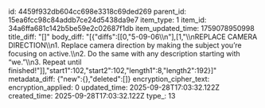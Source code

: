 id: 4459f932db604cc698e3318c69ded269
parent_id: 15ea6fcc98c84addb7ce24d5438da9e7
item_type: 1
item_id: 34a6ffa681c142b5be59e2c02687f1db
item_updated_time: 1759078950998
title_diff: "[]"
body_diff: "[{\"diffs\":[[0,\"5-09-06\\\n\"],[1,\"\\\nREPLACE CAMERA DIRECTION\\\n1. Replace camera direction by making the subject you’re focusing on active.\\\n2. Do the same with any description starting with “we.”\\\n3. Repeat until finished!\"]],\"start1\":102,\"start2\":102,\"length1\":8,\"length2\":192}]"
metadata_diff: {"new":{},"deleted":[]}
encryption_cipher_text: 
encryption_applied: 0
updated_time: 2025-09-28T17:03:32.122Z
created_time: 2025-09-28T17:03:32.122Z
type_: 13